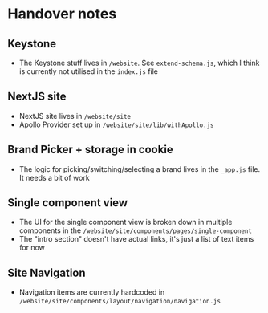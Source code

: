 # Handover notes

## Keystone

- The Keystone stuff lives in `/website`. See `extend-schema.js`, which I think is currently not utilised in the `index.js` file

## NextJS site

- NextJS site lives in `/website/site`
- Apollo Provider set up in `/website/site/lib/withApollo.js`

## Brand Picker + storage in cookie

- The logic for picking/switching/selecting a brand lives in the `_app.js` file. It needs a bit of work

## Single component view

- The UI for the single component view is broken down in multiple components in the `/website/site/components/pages/single-component`
- The "intro section" doesn't have actual links, it's just a list of text items for now

## Site Navigation

- Navigation items are currently hardcoded in `/website/site/components/layout/navigation/navigation.js`
